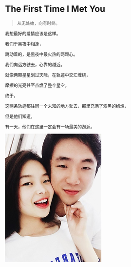 # The First Time I Met You

> 从无处始，向有时终。

我想最好的爱情应该是这样。



我们于黑夜中相逢，

跳动着的，是黑夜中最火热的两颗心。



我们向远方驶去，心靠的越近。

就像两颗星星划过天际，在轨迹中交汇缠绕，

摩擦的光亮甚至点燃了整个星空。



终于，

这两条轨迹都往同一个未知的地方驶去，那里充满了漆黑的绚烂，

但是他们知道，

有一天，他们在这里一定会有一场最美的邂逅。





![theFirstTimeIMetYou](/img/theFirstTimeIMetYou.jpg)



